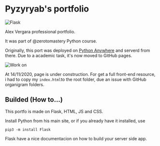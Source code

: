 # Pyzyryab's portfolio

![Flask](https://img.shields.io/badge/Built%20on-Flask-success?style=plastic)

Alex Vergara professional portfolio.

It was part of @zerotomastery Python course.

Originally, this port was deployed on [Python Anywhere](https://www.pythonanywhere.com) and serverd from there.
Due to a academic task, it's now moved to GitHub pages.

![Work on](https://img.shields.io/badge/NOT%20on-completed-important?style=plastic)

At 14/11/2020, page is under construction. For get a full front-end resource, i had to copy my `index.html`to the root folder, 
due an issue with GitHub organigram folders.



## Builded (How to...)

This portfo is made on Flask, HTML, JS and CSS.

Install Python from his main site, or if you already have it installed, use

```
pip3 -m install Flask
```

Flask have a nice documentacion on how to build your server side app.
